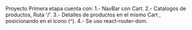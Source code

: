 Proyecto Primera etapa cuenta con:
1.- NavBar con Cart.
2.- Catalogos de productos, Ruta '/'.
3.- Detalles de productos en el mismo Cart , posicionando en el icono (^).
4.- Se uso react-router-dom.